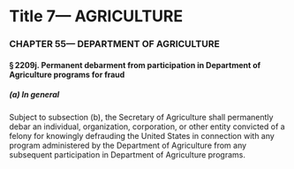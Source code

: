 
# Title 7— AGRICULTURE
### CHAPTER 55— DEPARTMENT OF AGRICULTURE
#### § 2209j. Permanent debarment from participation in Department of Agriculture programs for fraud
##### (a) In general

Subject to subsection (b), the Secretary of Agriculture shall permanently debar an individual, organization, corporation, or other entity convicted of a felony for knowingly defrauding the United States in connection with any program administered by the Department of Agriculture from any subsequent participation in Department of Agriculture programs.
